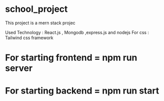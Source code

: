 # school_project
This project is a mern stack projec

Used Technology : 
React.js , Mongodb ,express.js and nodejs
For css  : 
Tailwind css framework
# For starting frontend = npm run server 
# For starting backend = npm run start
